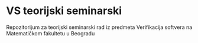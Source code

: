 # VS teorijski seminarski
Repozitorijum za teorijski seminarski rad iz predmeta Verifikacija softvera na Matematičkom fakultetu u Beogradu
